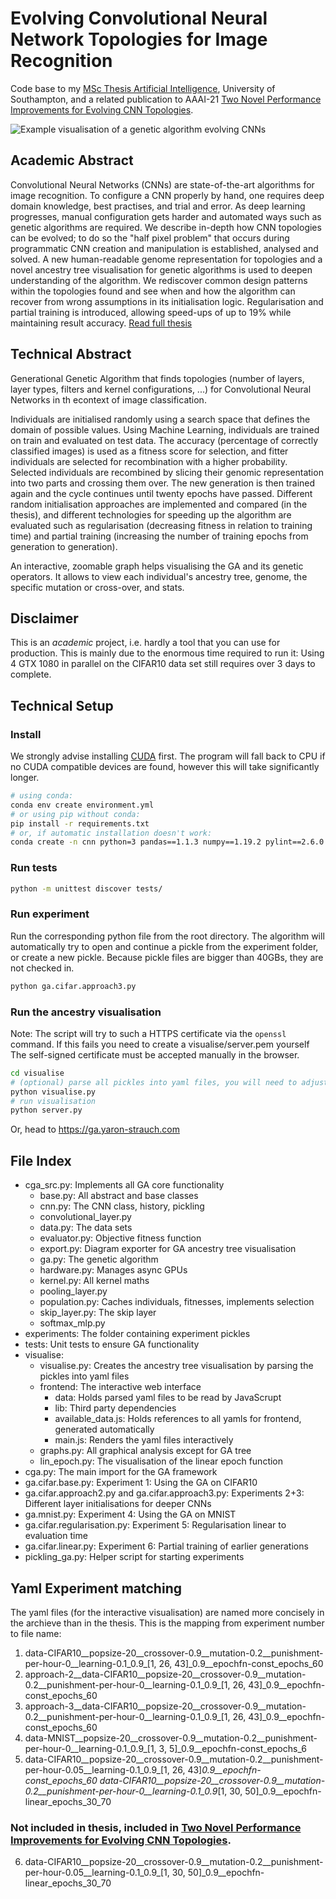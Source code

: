 # Evolving Convolutional Neural Network Topologies for Image Recognition

Code base to my [MSc Thesis Artificial Intelligence](https://ga.yaron-strauch.com), University of Southampton, and a related publication to AAAI-21 [Two Novel Performance Improvements for Evolving CNN Topologies](https://arxiv.org/abs/2102.05451).

![Example visualisation of a genetic algorithm evolving CNNs](exp1.png "Logo Title Text 1")


## Academic Abstract

Convolutional Neural Networks (CNNs) are state-of-the-art algorithms for image recognition. To configure a CNN properly by hand, one requires deep domain knowledge, best practises, and trial and error. As deep learning progresses, manual configuration gets harder and automated ways such as genetic algorithms are required. We describe in-depth how CNN topologies can be evolved; to do so the "half pixel problem" that occurs during programmatic CNN creation and manipulation is established, analysed and solved. A new human-readable genome representation for topologies and a novel ancestry tree visualisation for genetic algorithms is used to deepen understanding of the algorithm. We rediscover common design patterns within the topologies found and see when and how the algorithm can recover from wrong assumptions in its initialisation logic. Regularisation and partial training is introduced, allowing speed-ups of up to 19% while maintaining result accuracy. [Read full thesis](https://ga.yaron-strauch.de)

## Technical Abstract
Generational Genetic Algorithm that finds topologies (number of layers, layer types, filters and kernel configurations, ...) for Convolutional Neural Networks in th econtext of image classification.

Individuals are initialised randomly using a search space that defines the domain of possible values. Using Machine Learning, individuals are trained on train and evaluated on test data. The accuracy (percentage of correctly classified images) is used as a fitness score for selection, and fitter individuals are selected for recombination with a higher probability. Selected individuals are recombined by slicing their genomic representation into two parts and crossing them over. The new generation is then trained again and the cycle continues until twenty epochs have passed. Different random initialisation approaches are implemented and compared (in the thesis), and different technologies for speeding up the algorithm are evaluated such as regularisation (decreasing fitness in relation to training time) and partial training (increasing the number of training epochs from generation to generation).

An interactive, zoomable graph helps visualising the GA and its genetic operators. It allows to view each individual's ancestry tree, genome, the specific mutation or cross-over, and stats.

## Disclaimer

This is an _academic_ project, i.e. hardly a tool that you can use for production. This is mainly due to the enormous time required to run it: Using 4 GTX 1080 in parallel on the CIFAR10 data set still requires over 3 days to complete.


## Technical Setup
### Install

We strongly advise installing [CUDA](https://developer.nvidia.com/cuda-downloads) first. The program will fall back to CPU if no CUDA compatible devices are found, however this will take significantly longer.

```bash
# using conda:
conda env create environment.yml
# or using pip without conda:
pip install -r requirements.txt
# or, if automatic installation doesn't work:
conda create -n cnn python=3 pandas==1.1.3 numpy==1.19.2 pylint==2.6.0 matplotlib==3.3.2 PyYAML==5.3.1 pytorch==1.7.0 torchvision==0.8.1 -c pytorch
```

### Run tests
```bash
python -m unittest discover tests/
```

### Run experiment
Run the corresponding python file from the root directory. The algorithm will automatically try to open and continue a pickle from the experiment folder, or create a new pickle. Because pickle files are bigger than 40GBs, they are not checked in.
```bash
python ga.cifar.approach3.py
```

### Run the ancestry visualisation
Note: The script will try to such a HTTPS certificate via the `openssl` command. If this fails you need to create a visualise/server.pem yourself
The self-signed certificate must be accepted manually in the browser.

```bash
cd visualise
# (optional) parse all pickles into yaml files, you will need to adjust this script!
python visualise.py
# run visualisation
python server.py
```

Or, head to https://ga.yaron-strauch.com


## File Index
- cga_src.py: Implements all GA core functionality
    - base.py: All abstract and base classes
    - cnn.py: The CNN class, history, pickling
    - convolutional_layer.py
    - data.py: The data sets
    - evaluator.py: Objective fitness function
    - export.py: Diagram exporter for GA ancestry tree visualisation
    - ga.py: The genetic algorithm
    - hardware.py: Manages async GPUs
    - kernel.py: All kernel maths
    - pooling_layer.py
    - population.py: Caches individuals, fitnesses, implements selection
    - skip_layer.py: The skip layer
    - softmax_mlp.py
- experiments: The folder containing experiment pickles
- tests: Unit tests to ensure GA functionality
- visualise:
    - visualise.py: Creates the ancestry tree visualisation by parsing the pickles into yaml files
    - frontend: The interactive web interface
        - data: Holds parsed yaml files to be read by JavaScrupt
        - lib: Third party dependencies
        - available_data.js: Holds references to all yamls for frontend, generated automatically
        - main.js: Renders the yaml files interactively
    - graphs.py: All graphical analysis except for GA tree
    - lin_epoch.py: The visualisation of the linear epoch function
- cga.py: The main import for the GA framework
- ga.cifar.base.py: Experiment 1: Using the GA on CIFAR10
- ga.cifar.approach2.py and ga.cifar.approach3.py: Experiments 2+3: Different layer initialisations for deeper CNNs
- ga.mnist.py: Experiment 4: Using the GA on MNIST
- ga.cifar.regularisation.py: Experiment 5: Regularisation linear to evaluation time
- ga.cifar.linear.py: Experiment 6: Partial training of earlier generations
- pickling_ga.py: Helper script for starting experiments

## Yaml Experiment matching

The yaml files (for the interactive visualisation) are named more concisely in the archieve than in the thesis. This is the mapping from experiment number to file name:

1. data-CIFAR10__popsize-20__crossover-0.9__mutation-0.2__punishment-per-hour-0__learning-0.1_0.9_[1, 26, 43]_0.9__epochfn-const_epochs_60
2. approach-2__data-CIFAR10__popsize-20__crossover-0.9__mutation-0.2__punishment-per-hour-0__learning-0.1_0.9_[1, 26, 43]_0.9__epochfn-const_epochs_60
3. approach-3__data-CIFAR10__popsize-20__crossover-0.9__mutation-0.2__punishment-per-hour-0__learning-0.1_0.9_[1, 26, 43]_0.9__epochfn-const_epochs_60
4. data-MNIST__popsize-20__crossover-0.9__mutation-0.2__punishment-per-hour-0__learning-0.1_0.9_[1, 3, 5]_0.9__epochfn-const_epochs_6
5. data-CIFAR10__popsize-20__crossover-0.9__mutation-0.2__punishment-per-hour-0.05__learning-0.1_0.9_[1, 26, 43]_0.9__epochfn-const_epochs_60
data-CIFAR10__popsize-20__crossover-0.9__mutation-0.2__punishment-per-hour-0__learning-0.1_0.9_[1, 30, 50]_0.9__epochfn-linear_epochs_30_70

### Not included in thesis, included in [Two Novel Performance Improvements for Evolving CNN Topologies](https://arxiv.org/abs/2102.05451).
6. data-CIFAR10__popsize-20__crossover-0.9__mutation-0.2__punishment-per-hour-0.05__learning-0.1_0.9_[1, 30, 50]_0.9__epochfn-linear_epochs_30_70
